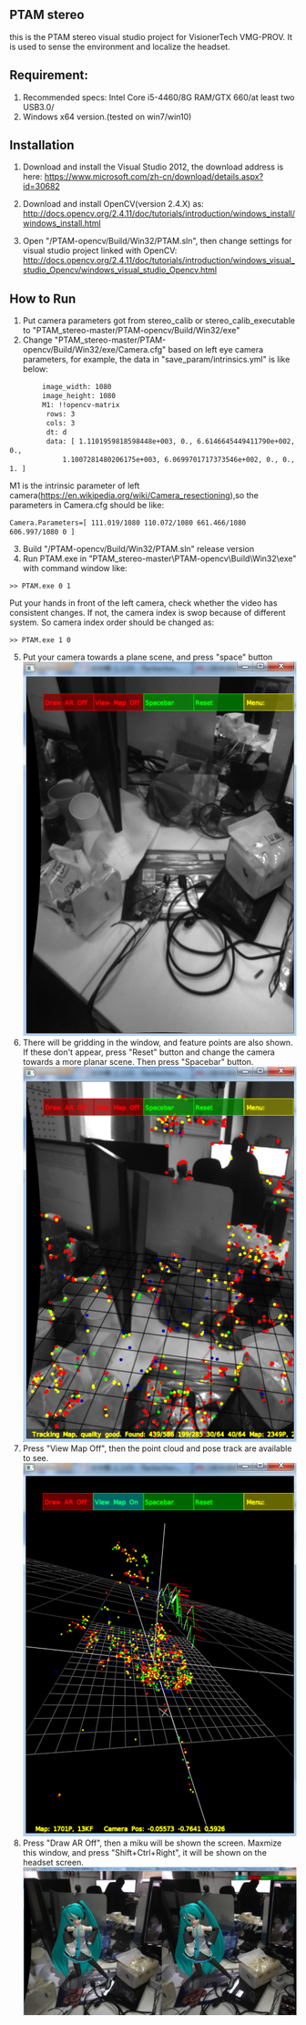 
## PTAM stereo

this is the PTAM stereo visual studio project for VisionerTech VMG-PROV. It is used to sense the environment and localize the headset.


## Requirement:

1.  Recommended specs: Intel Core i5-4460/8G RAM/GTX 660/at least two USB3.0/
2.  Windows x64 version.(tested on win7/win10)

## Installation

1.  Download and install the  Visual Studio 2012, the download address is here: https://www.microsoft.com/zh-cn/download/details.aspx?id=30682

2.  Download and install OpenCV(version 2.4.X) as:
http://docs.opencv.org/2.4.11/doc/tutorials/introduction/windows_install/windows_install.html

3.  Open "/PTAM-opencv/Build/Win32/PTAM.sln", then change settings for visual studio project linked with OpenCV:
http://docs.opencv.org/2.4.11/doc/tutorials/introduction/windows_visual_studio_Opencv/windows_visual_studio_Opencv.html

## How to Run

1.  Put camera parameters got from stereo_calib or stereo_calib_executable to "PTAM_stereo-master/PTAM-opencv/Build/Win32/exe"
2.  Change "PTAM_stereo-master/PTAM-opencv/Build/Win32/exe/Camera.cfg" based on left eye camera parameters, for example, the data in "save_param/intrinsics.yml" is like below:
```   
        image_width: 1080
        image_height: 1080
        M1: !!opencv-matrix
         rows: 3
         cols: 3
         dt: d
         data: [ 1.1101959818598448e+003, 0., 6.6146645449411790e+002, 0.,
             1.1007281480206175e+003, 6.0699701717373546e+002, 0., 0., 1. ]
```
M1 is the intrinsic parameter of left camera(https://en.wikipedia.org/wiki/Camera_resectioning),so the parameters in Camera.cfg should be like:
```
Camera.Parameters=[ 111.019/1080 110.072/1080 661.466/1080 606.997/1080 0 ]
```
3.  Build "/PTAM-opencv/Build/Win32/PTAM.sln" release version
4.  Run PTAM.exe in "PTAM_stereo-master\PTAM-opencv\Build\Win32\exe" with command window like:
```
>> PTAM.exe 0 1
```
Put your hands in front of the left camera, check whether the video has consistent changes. If not, the camera index is swop because of different system. So camera index order should be changed as:
```
>> PTAM.exe 1 0
```
5.  Put your camera towards a plane scene, and press "space" button
![alt text](https://github.com/VisionerTech/PTAM_stereo/blob/master/readme_images/space.png "space")
6.  There will be gridding in the window, and feature points are also shown. If these don't appear, press "Reset" button and change the camera towards a more planar scene. Then press "Spacebar" button.
![alt text](https://github.com/VisionerTech/PTAM_stereo/blob/master/readme_images/space2.png "space2")
7.  Press "View Map Off", then the point cloud and pose track are available to see.
![alt text](https://github.com/VisionerTech/PTAM_stereo/blob/master/readme_images/map.png "map")
8.  Press "Draw AR Off", then a miku will be shown the screen. Maxmize this window, and press "Shift+Ctrl+Right", it will be shown on the headset screen.
![alt text](https://github.com/VisionerTech/PTAM_stereo/blob/master/readme_images/miku.jpg "miku")
